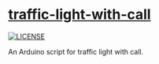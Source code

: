 # [traffic-light-with-call](https://github.com/viduxsh/traffic-light-with-call)

[![LICENSE](https://img.shields.io/badge/license-MIT-lightgrey.svg)](https://github.com/viduxsh/traffic-light-with-call/blob/main/LICENSE)

 An Arduino script for traffic light with call.
